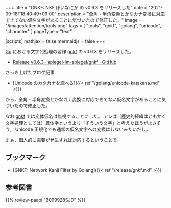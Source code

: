 +++
title = "GNKF: NKF ぽいなにか の v0.6.3 をリリースした"
date =  "2021-09-18T18:40:49+09:00"
description = "全角・半角変換とかなカナ変換に対応できてない仮名文字があることに気づいたので修正した。"
image = "/images/attention/tools.png"
tags  = [ "tools", "gnkf", "golang", "unicode", "character" ]
pageType = "text"

[scripts]
  mathjax = false
  mermaidjs = false
+++

[Go] における文字列処理の習作 [gnkf] の v0.6.3 をリリースした。

- [Release v0.6.3 · spiegel-im-spiegel/gnkf · GitHub](https://github.com/spiegel-im-spiegel/gnkf/releases/tag/v0.6.3)

さっき上げたブログ記事

- [Unicode のカタカナを調べる]({{< ref "/golang/unicode-katakana.md" >}})

から，全角・半角変換とかなカナ変換に対応できてない仮名文字があることに気づいたので修正した。

なお [gnkf] では変体仮名は無視することにした。
アレは（歴史的経緯はともかく文字処理としては）異体字というより「そういう文字」と考えたほうがよさそう。
Unicode 正規化でも通常の仮名文字への変換はしないみたいだし。

まぁ，個人的に需要が発生すれば対応するということで。

## ブックマーク

- [GNKF: Network Kanji Filter by Golang]({{< ref "/release/gnkf.md" >}})

[Go]: https://go.dev/
[gnkf]: https://github.com/spiegel-im-spiegel/gnkf "spiegel-im-spiegel/gnkf: Network Kanji Filter by Golang"

## 参考図書

{{% review-paapi "B099928SJD" %}} <!-- プログラミング言語Go -->
